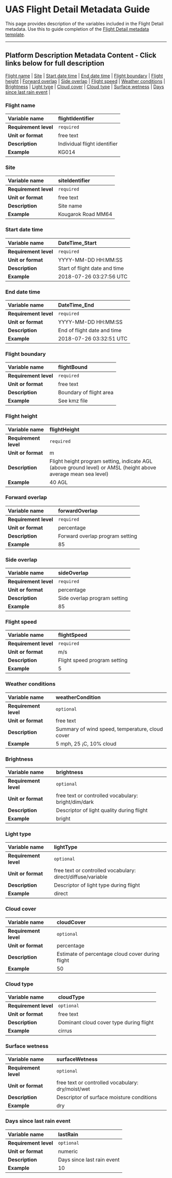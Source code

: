 # UAS Flight Detail Metadata Guide

This page provides description of the variables included in the Flight Detail metadata. Use this to guide completion of the [Flight Detail metadata template](https://github.com/ess-dive-community/essdive-uas/tree/main/templates). 

---  
## Platform Description Metadata Content - Click links below for full description
[Flight name](#Flight-name) |
[Site](#Site) |
[Start date time](#Start-date-time) |
[End date time](#End-date-time) |
[Flight boundary](#Flight-boundary) |
[Flight height](#Flight-height) |
[Forward overlap](#Forward-overlap) |
[Side overlap](#Side-overlap) |
[Flight speed](#Flight-speed) |
[Weather conditions](#Weather-conditions) |
[Brightness](#Brightness) |
[Light type](#Light-type) |
[Cloud cover](#Cloud-cover) |
[Cloud type](#Cloud-type) |
[Surface wetness](#Surface-wetness) |
[Days since last rain event](#Days-since-last-rain-event) |

### Flight name
|**Variable name**|flightIdentifier|
|:----------------------------------------------------|:----------------------------------------------------|
|**Requirement level**|`required`|
|**Unit or format**|free text|
|**Description**|Individual flight identifier|
|**Example**|KG014|

### Site
|**Variable name**|siteIdentifier|
|:----------------------------------------------------|:----------------------------------------------------|
|**Requirement level**|`required`|
|**Unit or format**|free text|
|**Description**|Site name|
|**Example**|Kougarok Road MM64|

### Start date time
|**Variable name**|DateTime_Start|
|:----------------------------------------------------|:----------------------------------------------------|
|**Requirement level**|`required`|
|**Unit or format**|YYYY-MM-DD HH:MM:SS|
|**Description**|Start of flight date and time|
|**Example**|2018-07-26 03:27:56 UTC|

### End date time
|**Variable name**|DateTime_End|
|:----------------------------------------------------|:----------------------------------------------------|
|**Requirement level**|`required`|
|**Unit or format**|YYYY-MM-DD HH:MM:SS|
|**Description**|End of flight date and time|
|**Example**|2018-07-26 03:32:51 UTC|

### Flight boundary
|**Variable name**|flightBound|
|:----------------------------------------------------|:----------------------------------------------------|
|**Requirement level**|`required`|
|**Unit or format**|free text|
|**Description**|Boundary of flight area|
|**Example**|See kmz file|

### Flight height
|**Variable name**|flightHeight|
|:----------------------------------------------------|:----------------------------------------------------|
|**Requirement level**|`required`|
|**Unit or format**|m|
|**Description**|Flight height program setting, indicate AGL (above ground level) or AMSL (height above average mean sea level)|
|**Example**|40 AGL|

### Forward overlap
|**Variable name**|forwardOverlap|
|:----------------------------------------------------|:----------------------------------------------------|
|**Requirement level**|`required`|
|**Unit or format**|percentage|
|**Description**|Forward overlap program setting|
|**Example**|85|

### Side overlap
|**Variable name**|sideOverlap|
|:----------------------------------------------------|:----------------------------------------------------|
|**Requirement level**|`required`|
|**Unit or format**|percentage|
|**Description**|Side overlap program setting|
|**Example**|85|

### Flight speed
|**Variable name**|flightSpeed|
|:----------------------------------------------------|:----------------------------------------------------|
|**Requirement level**|`required`|
|**Unit or format**|m/s|
|**Description**|Flight speed program setting|
|**Example**|5|

### Weather conditions
|**Variable name**|weatherCondition|
|:----------------------------------------------------|:----------------------------------------------------|
|**Requirement level**|`optional`|
|**Unit or format**|free text|
|**Description**|Summary of wind speed, temperature, cloud cover|
|**Example**|5 mph, 25 ¡C, 10% cloud|

### Brightness
|**Variable name**|brightness|
|:----------------------------------------------------|:----------------------------------------------------|
|**Requirement level**|`optional`|
|**Unit or format**|free text or controlled vocabulary: bright/dim/dark|
|**Description**|Descriptor of light quality during flight|
|**Example**|bright|

### Light type
|**Variable name**|lightType|
|:----------------------------------------------------|:----------------------------------------------------|
|**Requirement level**|`optional`|
|**Unit or format**|free text or controlled vocabulary: direct/diffuse/variable|
|**Description**|Descriptor of light type during flight|
|**Example**|direct|
### Cloud cover
|**Variable name**|cloudCover|
|:----------------------------------------------------|:----------------------------------------------------|
|**Requirement level**|`optional`|
|**Unit or format**|percentage|
|**Description**|Estimate of percentage cloud cover during flight|
|**Example**|50|

### Cloud type
|**Variable name**|cloudType|
|:----------------------------------------------------|:----------------------------------------------------|
|**Requirement level**|`optional`|
|**Unit or format**|free text|
|**Description**|Dominant cloud cover type during flight|
|**Example**|cirrus|

### Surface wetness
|**Variable name**|surfaceWetness|
|:----------------------------------------------------|:----------------------------------------------------|
|**Requirement level**|`optional`|
|**Unit or format**|free text or controlled vocabulary: dry/moist/wet|
|**Description**|Descriptor of surface moisture conditions|
|**Example**|dry|

### Days since last rain event
|**Variable name**|lastRain|
|:----------------------------------------------------|:----------------------------------------------------|
|**Requirement level**|`optional`|
|**Unit or format**|numeric|
|**Description**|Days since last rain event|
|**Example**|10|
